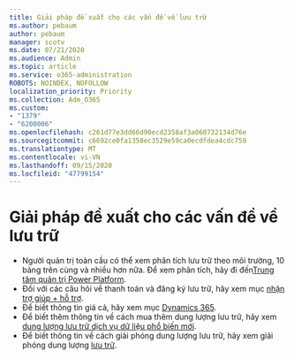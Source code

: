 ```yaml
---
title: Giải pháp đề xuất cho các vấn đề về lưu trữ
ms.author: pebaum
author: pebaum
manager: scotv
ms.date: 07/21/2020
ms.audience: Admin
ms.topic: article
ms.service: o365-administration
ROBOTS: NOINDEX, NOFOLLOW
localization_priority: Priority
ms.collection: Adm_O365
ms.custom:
- "1379"
- "6200006"
ms.openlocfilehash: c261d77e3dd66d90ecd2358af3a060732134d76e
ms.sourcegitcommit: c6692ce0fa1358ec3529e59ca0ecdfdea4cdc759
ms.translationtype: MT
ms.contentlocale: vi-VN
ms.lasthandoff: 09/15/2020
ms.locfileid: "47799154"
---
```

# <a name="recommended-solutions-for-storage-issues"></a>Giải pháp đề xuất cho các vấn đề về lưu trữ

- Người quản trị toàn cầu có thể xem phân tích lưu trữ theo môi trường, 10 bảng trên cùng và nhiều hơn nữa. Để xem phân tích, hãy đi đến[Trung tâm quản trị Power Platform](https://admin.powerplatform.microsoft.com/analytics/d365ce). 
- Đối với các câu hỏi về thanh toán và đăng ký lưu trữ, hãy xem mục [nhận trợ giúp + hỗ trợ](https://docs.microsoft.com/dynamics365/customer-engagement/admin/contact-information-microsoft-dynamics-365-online-billing-support).
- Để biết thông tin giá cả, hãy xem mục [Dynamics 365](https://dynamics.microsoft.com/pricing/).
- Để biết thêm thông tin về cách mua thêm dung lượng lưu trữ, hãy xem [dung lượng lưu trữ dịch vụ dữ liệu phổ biến mới](https://go.microsoft.com/fwlink/p/?linkid=2010782).
- Để biết thông tin về cách giải phóng dung lượng lưu trữ, hãy xem giải phóng dung lượng [lưu trữ](https://go.microsoft.com/fwlink/p/?linkid=2011105).